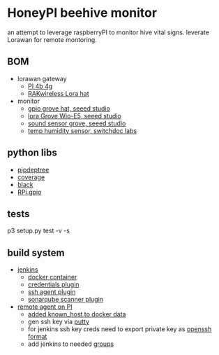 # HoneyPI beehive monitor
an attempt to leverage raspberryPI to monitor hive vital signs. leverate Lorawan
for remote montoring.

## BOM
- lorawan gateway
    - [PI 4b 4g](https://www.raspberrypi.com/products/raspberry-pi-4-model-b/)
    - [RAKwireless Lora hat](https://www.rakwireless.com/en-us/products/lpwan-gateways-and-concentrators/rak2245-pihat)
- monitor
    - [gpio grove hat, seeed studio](https://wiki.seeedstudio.com/Grove_Base_Hat_for_Raspberry_Pi/)
    - [lora Grove Wio-E5, seeed studio](https://wiki.seeedstudio.com/Grove_LoRa_E5_New_Version/)
    - [sound sensor grove, seeed studio](https://wiki.seeedstudio.com/Grove-Sound_Sensor/)
    - [temp humidity sensor, switchdoc labs](https://shop.switchdoc.com/collections/shop-all/products/sht30-i2c-waterproof-temperature-and-humidity-sensor-with-grove)

## python libs
- [pipdeptree](https://pypi.org/project/pipdeptree/)
- [coverage](https://pypi.org/project/coverage/)
- [black](https://pypi.org/project/black/)
- [RPi.gpio](https://pypi.org/project/RPi.GPIO/)

## tests
 p3 setup.py test -v  -s <fully qualified test class>

## build system
- [jenkins](https://www.jenkins.io/)
    - [docker container](https://github.com/jenkinsci/docker/)
    - [credentials plugin](https://github.com/jenkinsci/credentials-plugin)
    - [ssh agent plugin](https://plugins.jenkins.io/ssh-agent/)
    - [sonarqube scanner plugin](https://docs.sonarqube.org/latest/analysis/scan/sonarscanner-for-jenkins/)
- [remote agent on PI](https://www.gdcorner.com/2019/12/27/JenkinsHomeLab-P2-LinuxAgents.html)
    - [added known_host to docker data](https://stackoverflow.com/questions/44441935/cant-connect-to-jenkins-slave-no-known-hosts-file-was-found-at-var-jenkins-hom)
    - gen ssh key via [putty](https://www.ssh.com/academy/ssh/putty/windows/puttygen)
    - for jenkins ssh key creds need to export private key as [openssh format](https://stackoverflow.com/questions/53636532/jenkins-what-is-the-correct-format-for-private-key-in-credentials) 
    - add jenkins to needed [groups](https://forums.raspberrypi.com/viewtopic.php?t=225274)